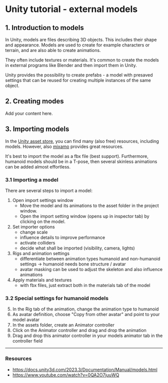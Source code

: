 # Unity tutorial - external models
## 1. Introduction to models
In Unity, models are files describing 3D objects. This includes their shape and appearance. Models are used to create for example characters or terrain, and are also able to create animations.

They often include textures or materials. It's common to create the models in external programs like Blender and then import them in Unity.

Unity provides the possibility to create prefabs - a model with presaved settings that can be reused for creating multiple instances of the same object.
## 2. Creating modes
Add your content here.
## 3. Importing models
In the [Unity asset store](https://assetstore.unity.com/?category=3d&free=true&orderBy=1), you can find many (also free) resources, including models. However, also [mixamo](https://www.mixamo.com) provides great resources.

It's best to import the model as a fbx file (best support). Furthermore, humanoid models should be in a T-pose, then several skinless animations can be added almost effortless.
### 3.1 Importing a model
There are several steps to import a model:
1. Open import settings window
    - Move the model and its animations to the asset folder in the project window.
    - Open the import setting window (opens up in inspector tab) by clicking on the model.
2. Set importer options
    - change scale
    - influence details to improve performance
    - activate colliders
    - decide what shall be imported (visibility, camera, lights)
3. Rigs and animation settings
    - differentiate between animation types humanoid and non-humanoid settings -> humanoid needs bone structure / avatar
    - avatar masking can be used to adjust the skeleton and also influence animations
4. Apply materials and textures
    - with fbx files, just extract both in the materials tab of the model

### 3.2 Special settings for humanoid models
5. In the Rig tab of the animation, change the animation type to humanoid
6. As avatar definition, choose "Copy from other avatar" and point to your model avatar
7. In the assets folder, create an Animator controller
8. Click on the Animator controller and drag and drop the animation
9. Drag and drop this animator controller in your models animator tab in the controller field

---

### Resources
- https://docs.unity3d.com/2023.3/Documentation/Manual/models.html
- https://www.youtube.com/watch?v=0QA2O7juuWQ
